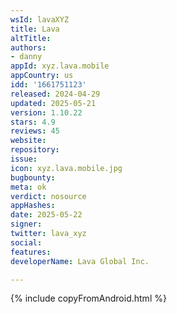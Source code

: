 ```yaml
---
wsId: lavaXYZ
title: Lava
altTitle: 
authors:
- danny
appId: xyz.lava.mobile
appCountry: us
idd: '1661751123'
released: 2024-04-29
updated: 2025-05-21
version: 1.10.22
stars: 4.9
reviews: 45
website: 
repository: 
issue: 
icon: xyz.lava.mobile.jpg
bugbounty: 
meta: ok
verdict: nosource
appHashes: 
date: 2025-05-22
signer: 
twitter: lava_xyz
social: 
features: 
developerName: Lava Global Inc.

---
```


{% include copyFromAndroid.html %}